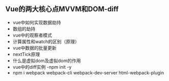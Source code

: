 ## Vue的两大核心点MVVM和DOM-diff
- vue中如何实现数据劫持
- 数组的劫持
- vue中的观察者模式
- 计算属性和watch的区别（原理）
- vue中数据的批量更新
- nextTick原理
- 什么是虚拟dom及虚拟dom的作用 
- vue中的diff实例
-npm init -y
- npm i webpack webpack-cli webpack-dev-server html-webpack-plugin